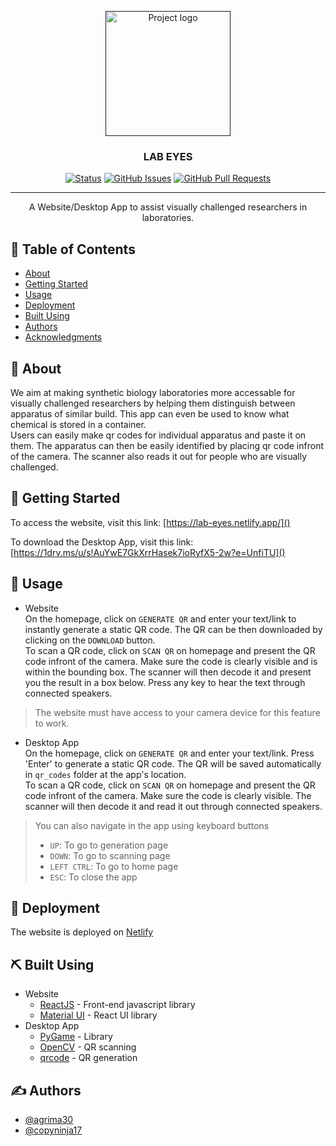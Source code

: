 <p align="center">
  <a href="" rel="noopener">
 <img width=200px height=200px src="https://github.com/agrima30/Lab-Eyes/blob/master/Desktop-App/assets/textures/icon.png" alt="Project logo"></a>
</p>

<h3 align="center">LAB EYES</h3>

<div align="center">

[![Status](https://img.shields.io/badge/status-active-success.svg)]()
[![GitHub Issues](https://img.shields.io/github/issues/agrima30/Lab-Eyes.svg)](https://github.com/agrima30/Lab-Eyes/issues)
[![GitHub Pull Requests](https://img.shields.io/github/issues-pr/agrima30/Lab-Eyes.svg)](https://github.com/agrima30/Lab-Eyes/pulls)
<!-- [![License](https://img.shields.io/badge/license-MIT-blue.svg)](/LICENSE) -->

</div>

---

<p align="center"> A Website/Desktop App to assist visually challenged researchers in laboratories.
    <br> 
</p>

## 📝 Table of Contents

- [About](#about)
- [Getting Started](#getting_started)
- [Usage](#usage)
- [Deployment](#deployment)
- [Built Using](#built_using)
- [Authors](#authors)
- [Acknowledgments](#acknowledgement)

## 🔬 About <a name = "about"></a>
We aim at making synthetic biology laboratories more accessable for visually challenged researchers by helping them distinguish between apparatus of similar build. This app can even be used to know what chemical is stored in a container.<br>
Users can easily make qr codes for individual apparatus and paste it on them. The apparatus can then be easily identified by placing qr code infront of the camera. The scanner also reads it out for people who are visually challenged.

## 🏁 Getting Started <a name = "getting_started"></a>

To access the website, visit this link: [https://lab-eyes.netlify.app/]()<br>

To download the Desktop App, visit this link: [https://1drv.ms/u/s!AuYwE7GkXrrHasek7ioRyfX5-2w?e=UnfiTU]()<br>


## 🎈 Usage <a name="usage"></a>
- Website<br>
On the homepage, click on ```GENERATE QR``` and enter your text/link to instantly generate a static QR code. The QR can be then downloaded by clicking on the ```DOWNLOAD``` button.<br>
To scan a QR code, click on ```SCAN QR``` on homepage and present the QR code infront of the camera. Make sure the code is clearly visible and is within the bounding box. The scanner will then decode it and present you the result in a box below. Press any key to hear the text through connected speakers.
> The website must have access to your camera device for this feature to work.

- Desktop App<br>
On the homepage, click on ```GENERATE QR``` and enter your text/link. Press 'Enter' to generate a static QR code. The QR will be saved automatically in ```qr_codes``` folder at the app's location.<br>
To scan a QR code, click on ```SCAN QR``` on homepage and present the QR code infront of the camera. Make sure the code is clearly visible. The scanner will then decode it and read it out through connected speakers.
> You can also navigate in the app using keyboard buttons
> - ```UP```: To go to generation page
> - ```DOWN```: To go to scanning page
> - ```LEFT CTRL```: To go to home page
> - ```ESC```: To close the app

## 🚀 Deployment <a name = "deployment"></a>

The website is deployed on [Netlify](https://www.netlify.com/)

## ⛏️ Built Using <a name = "built_using"></a>
- Website
    - [ReactJS](https://reactjs.org/) - Front-end javascript library
    - [Material UI](https://mui.com/) - React UI library
- Desktop App
    - [PyGame](https://www.pygame.org/docs/) - Library
    - [OpenCV](https://docs.opencv.org/master/d6/d00/tutorial_py_root.html) - QR scanning
    - [qrcode](https://pypi.org/project/qrcode/) - QR generation

## ✍️ Authors <a name = "authors"></a>

- [@agrima30](https://github.com/agrima30)
- [@copyninja17](https://github.com/copyninja17)
